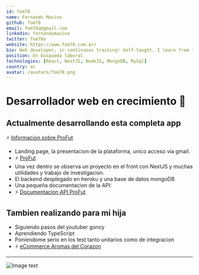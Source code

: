 ```yaml
---
id: fom78
name: Fernando Masino
github: fom78
email: fom78a@gmail.com
linkedin: fernandomasino
twitter: fom78a
website: https://www.fom78.com.ar/
bio: Web developer, in continuous training! Self-taught, I learn from the web and currently taking a course in Web Development Fullstack, on the platform codo a codo 4.0. As a web developer I do not have any experience for companies, all my lines of code were destined to the hobby. They can be seen in my projects .As a programmer of plc I have programmed Siemens automata for companies Quilmes and some work for third parties. (Technology Simatic S7 and TIA Portal) etc.
position: En búsqueda laboral
technologies: [React, NextJS, NodeJS, MongoDB, MySql]
country: ar
avatar: /avatars/fom78.png
---
```


# Desarrollador web en crecimiento 👋

## Actualmente desarrollando esta completa app

⚡ [Informacion sobre ProFut](https://github.com/fom78/profut.info)

- Landing page, la presentacion de la plataforma, unico acceso via gmail.
- ⚡ [ProFut](https://profut.vercel.app/)
- Una vez dentro se observa un proyecto en el front con NextJS y muchas utilidades y trabajo de investigacion.
- El backend desplegado en heroku y una base de datos mongoDB
- Una pequeña documentacion de la API:
- ⚡ [Documentacion API ProFut](https://profut.herokuapp.com/docs/)

## Tambien realizando para mi hija

- Siguiendo pasos del youtuber goncy 
- Aprendiendo TypeScript
- Poniendome serio en los test tanto unitarios como de integracion
- ⚡ [eCommerce Aromas del Corazon](https://aromasdelcorazon.vercel.app/)
         
---


![Image text](https://github-readme-stats.vercel.app/api?username=fom78&show_icons=true&hide_border=false)

